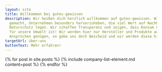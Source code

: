 ```yaml
---
layout: site
title: Willkommen bei gutes-gewissen
description: Wir heißen dich herzlich willkommen auf gutes-gewissen. Wir haben es uns zur Aufgabe
  gemacht, Unternehmen besonders hervorzuheben, die viel Wert auf Nachhaltigkeit, Qualität und
  Naturschutz legen. Wir schaffen Transparenz und zeigen, dass Konsum nicht immer auch schädlich
  für unsere Umwelt ist! Wir werden hier nur Hersteller und Produkte auflisten, die wir genau unter die Lupe genommen haben und von denen wir auch wirklich überzeugt sind. Solltest du weitere Produkte oder Hersteller kennen, die diesen
  Ansprüchen genügen, so gebe uns doch Bescheid und wir werden diese hinzufügen!
targetUrl: über-uns
buttonText: Mehr erfahren!
---
```


{% for post in site.posts %}
    {% include company-list-element.md content=post %}
{% endfor %}